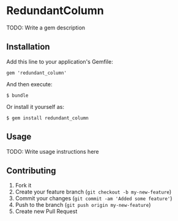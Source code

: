 # RedundantColumn

TODO: Write a gem description

## Installation

Add this line to your application's Gemfile:

    gem 'redundant_column'

And then execute:

    $ bundle

Or install it yourself as:

    $ gem install redundant_column

## Usage

TODO: Write usage instructions here

## Contributing

1. Fork it
2. Create your feature branch (`git checkout -b my-new-feature`)
3. Commit your changes (`git commit -am 'Added some feature'`)
4. Push to the branch (`git push origin my-new-feature`)
5. Create new Pull Request
